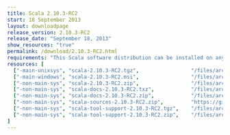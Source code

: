 ```yaml
---
title: Scala 2.10.3-RC2
start: 18 September 2013
layout: downloadpage
release_version: 2.10.3-RC2
release_date: "September 18, 2013"
show_resources: "true"
permalink: /download/2.10.3-RC2.html
requirements: "This Scala software distribution can be installed on any Unix-like or Windows system. It requires the Java runtime version 1.6 or later, which can be downloaded <a href='http://www.java.com/'>here</a>."
resources: [
  ["-main-unixsys", "scala-2.10.3-RC2.tgz",                 "/files/archive/scala-2.10.3-RC2.tgz",                           "Max OS X, Unix, Cygwin",     "20 MB"],
  ["-main-windows", "scala-2.10.3-RC2.msi",                 "/files/archive/scala-2.10.3-RC2.msi",                           "Windows (msi installer)",    "60 MB"],
  ["-non-main-sys", "scala-2.10.3-RC2.zip",                 "/files/archive/scala-2.10.3-RC2.zip",                           "Windows",                    "29 MB"],
  ["-non-main-sys", "scala-docs-2.10.3-RC2.txz",            "/files/archive/scala-docs-2.10.3-RC2.txz",                      "API docs",                   "4 MB"],
  ["-non-main-sys", "scala-docs-2.10.3-RC2.zip",            "/files/archive/scala-docs-2.10.3-RC2.zip",                      "API docs",                   "33 MB"],
  ["-non-main-sys", "scala-sources-2.10.3-RC2.zip",         "https://github.com/scala/scala/archive/v2.10.3-RC2.tar.gz",     "sources",                    ""],
  ["-non-main-sys", "scala-tool-support-2.10.3-RC2.tgz",    "/files/archive/scala-tool-support-2.10.3-RC2.tgz",              "Scala Tool Support (tgz)",   "25 KB"],
  ["-non-main-sys", "scala-tool-support-2.10.3-RC2.zip",    "/files/archive/scala-tool-support-2.10.3-RC2.zip",              "Scala Tool Support (zip)",   "46 KB"]
]
---
```


